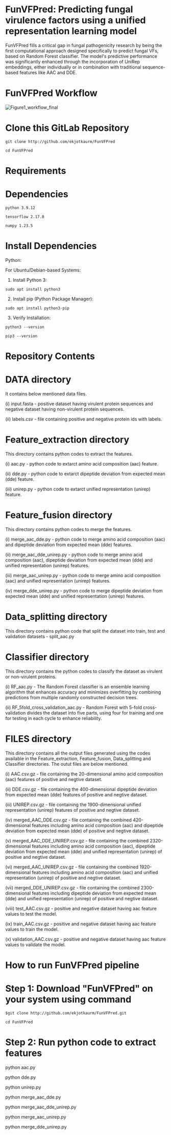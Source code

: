 # FunVFPred: Predicting fungal virulence factors using a unified representation learning model



FunVFPred fills a critical gap in fungal pathogenicity research by being the first computational approach designed specifically to predict fungal VFs, based on Random Forest classifier. The model's predictive performance was significantly enhanced through the incorporation of UniRep embeddings, either individually or in combination with traditional sequence-based features like AAC and DDE. 


# FunVFPred Workflow

![Figure1_workflow_final](https://github.com/user-attachments/assets/f10fd894-d3ce-4e83-bb85-f5ed972cc5ac)


# Clone this GitLab Repository

    git clone http://github.com/ekjotkaurm/FunVFPred 

    cd FunVFPred

# Requirements
# Dependencies

    python 3.9.12

    tensorflow 2.17.0

    numpy 1.23.5
# Install Dependencies

Python:
  
  For Ubuntu/Debian-based Systems:
  
  1. Install Python 3:

    sudo apt install python3

  2. Install pip (Python Package Manager):
  
    sudo apt install python3-pip

  3. Verify Installation:

    python3 --version

    pip3 --version
  
# Repository Contents
# DATA directory

It contains below mentioned data files.

(i) input.fasta - positive dataset having virulent protein sequences and negative dataset having non-virulent protein sequences.

(ii) labels.csv - file containing positive and negative protein ids with labels.
  
# Feature_extraction directory

This directory contains python codes to extract the features.

(i) aac.py - python code to extarct amino acid composition (aac) feature. 

(ii) dde.py - python code to extarct dipeptide deviation from expected mean (dde) feature.

(iii) unirep.py - python code to extarct unified representation (unirep) feature.

# Feature_fusion directory

This directory contains python codes to merge the features.

(i) merge_aac_dde.py - python code to merge amino acid composition (aac) and dipeptide deviation from expected mean (dde) features. 

(ii) merge_aac_dde_unirep.py - python code to merge amino acid composition (aac), dipeptide deviation from expected mean (dde) and unified representation (unirep) features.

(iii) merge_aac_unirep.py - python code to merge amino acid composition (aac) and unified representation (unirep) features.

(iv) merge_dde_unirep.py - python code to merge dipeptide deviation from expected mean (dde) and unified representation (unirep) features.

# Data_splitting directory

This directory contains python code that split the dataset into train, test and validation datasets - split_aac.py

# Classifier directory

This directory contains the python codes to classify the dataset as virulent or non-virulent proteins.

(i) RF_aac.py - The Random Forest classifier is an ensemble learning algorithm that enhances accuracy and minimizes overfitting by combining predictions from multiple randomly constructed decision trees.

(ii) RF_5fold_cross_validation_aac.py - Random Forest with 5-fold cross-validation divides the dataset into five parts, using four for training and one for testing in each cycle to enhance reliability.

# FILES directory

This directory contains all the output files generated using the codes available in the Feature_extraction, Feature_fusion, Data_splitting and Classifier directories. The outut files are below mentioned.

(i) AAC.csv.gz - file containing the 20-dimensional amino acid composition (aac) features of positive and negtive dataset. 

(ii) DDE.csv.gz - file containing the 400-dimensional dipeptide deviation from expected mean (dde) features of positive and negtive dataset. 

(iii) UNIREP.csv.gz - file containing the 1900-dimensional unified representation (unirep) features of positive and negtive dataset. 

(iv) merged_AAC_DDE.csv.gz - file containing the combined 420-dimensional features including amino acid composition (aac) and dipeptide deviation from expected mean (dde) of positive and negtive dataset. 

(v) merged_AAC_DDE_UNIREP.csv.gz - file containing the combined 2320-dimensional features including amino acid composition (aac), dipeptide deviation from expected mean (dde) and unified representation (unirep)  of positive and negtive dataset. 

(vi) merged_AAC_UNIREP.csv.gz -  file containing the combined 1920-dimensional features including amino acid composition (aac) and unified representation (unirep) of positive and negtive dataset. 

(vii) merged_DDE_UNIREP.csv.gz -  file containing the combined 2300-dimensional features including dipeptide deviation from expected mean (dde) and unified representation (unirep) of positive and negtive dataset. 

(viii) test_AAC.csv.gz - positive and negative dataset having aac feature values to test the model.

(ix) train_AAC.csv.gz - positive and negative dataset having aac feature values to train the model.

(x) validation_AAC.csv.gz - positive and negative dataset having aac feature values to validate the model.

# How to run FunVFPred pipeline

   # Step 1: Download "FunVFPred" on your system using command

    $git clone http://github.com/ekjotkaurm/FunVFPred.git

    cd FunVFPred

   # Step 2: Run python code to extract features 

   python aac.py

   python dde.py

   python unirep.py

   python merge_aac_dde.py

   python merge_aac_dde_unirep.py

   python merge_aac_unirep.py

   python merge_dde_unirep.py

